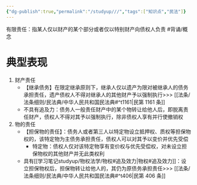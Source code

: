 ```yaml
---
{"dg-publish":true,"permalink":"/studyup///","tags":["知识点","民法"]}
---
```


有限责任：指某人仅以财产的某个部分或者仅以特别财产向债权人负责 #背诵/概念 
# 典型表现
1. 财产责任
	- 【继承债务】在限定继承原则下，继承人仅以遗产为限对被继承人的债务承担责任，遗产债权人不得对继承人的其他财产予以强制执行>>> [[法条/法条细则/民法典/中华人民共和国民法典#^t1161\|民第 1161 条]]
	- 不具有追及力：债务人一般责任财产中的某个物转让给他人后，即脱离责任财产，债权人不得对其予以强制执行，除非债权人享有并行使撤销权
2. 物的责任
	- 【担保物的责任】：债务人或者第三人以特定物设立抵押权、质权等担保物权的，该特定物为主债务承担责任，债权人可以对其予以变价并优先受偿
		- 特定物：债权人仅对该特定物享有变价权与优先受偿权，对未设立担保物权的其他财产并无此类权利
	- 具有[[学习笔记studyup/物权法学/物权#追及效力\|物权#追及效力]]：设立担保物权后，担保物转让给他人的，其仍为原债务承担责任>>> [[法条/法条细则/民法典/中华人民共和国民法典#^t406\|民第 406 条]]